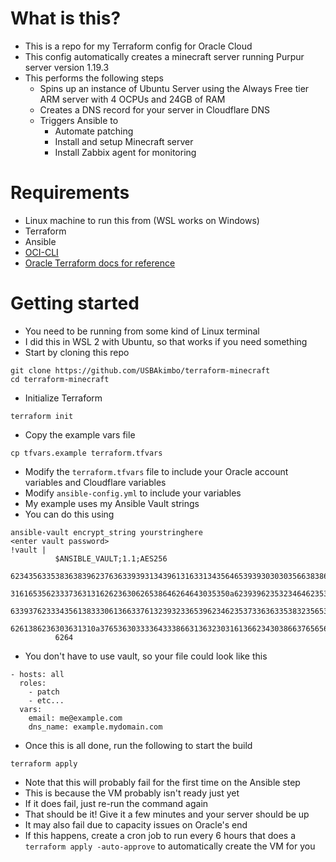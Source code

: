 # What is this?
- This is a repo for my Terraform config for Oracle Cloud
- This config automatically creates a minecraft server running Purpur server version 1.19.3
- This performs the following steps
  - Spins up an instance of Ubuntu Server using the Always Free tier ARM server with 4 OCPUs and 24GB of RAM
  - Creates a DNS record for your server in Cloudflare DNS
  - Triggers Ansible to
    - Automate patching
    - Install and setup Minecraft server
    - Install Zabbix agent for monitoring

# Requirements
- Linux machine to run this from (WSL works on Windows)
- Terraform
- Ansible
- [OCI-CLI](https://docs.oracle.com/en-us/iaas/Content/API/SDKDocs/cliinstall.htm)
- [Oracle Terraform docs for reference](https://learn.hashicorp.com/collections/terraform/oci-get-started)

# Getting started
- You need to be running from some kind of Linux terminal
- I did this in WSL 2 with Ubuntu, so that works if you need something
- Start by cloning this repo
```
git clone https://github.com/USBAkimbo/terraform-minecraft
cd terraform-minecraft
```
- Initialize Terraform
```
terraform init
```
- Copy the example vars file
```
cp tfvars.example terraform.tfvars
```
- Modify the `terraform.tfvars` file to include your Oracle account variables and Cloudflare variables
- Modify `ansible-config.yml` to include your variables
- My example uses my Ansible Vault strings
- You can do this using
```
ansible-vault encrypt_string yourstringhere
<enter vault password>
!vault |
          $ANSIBLE_VAULT;1.1;AES256
          62343563353836383962376363393931343961316331343564653939303030356638386136666562
          3161653562333736313162623630626538646264643035350a623939623532346462353432316231
          63393762333435613833306136633761323932336539623462353733636335383235653162616562
          6261386236303631310a376536303333643338663136323031613662343038663765656530313061
          6264
```
- You don't have to use vault, so your file could look like this
```
- hosts: all
  roles:
    - patch
    - etc...
  vars:
    email: me@example.com
    dns_name: example.mydomain.com
```
- Once this is all done, run the following to start the build
```
terraform apply
```
- Note that this will probably fail for the first time on the Ansible step
- This is because the VM probably isn't ready just yet
- If it does fail, just re-run the command again
- That should be it! Give it a few minutes and your server should be up
- It may also fail due to capacity issues on Oracle's end
- If this happens, create a cron job to run every 6 hours that does a `terraform apply -auto-approve` to automatically create the VM for you